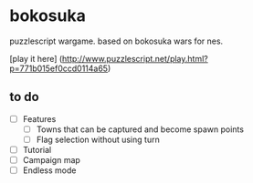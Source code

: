 bokosuka
========

puzzlescript wargame. based on bokosuka wars for nes.

[play it here] (http://www.puzzlescript.net/play.html?p=771b015ef0ccd0114a65)

to do
-----

- [ ] Features
	- [ ] Towns that can be captured and become spawn points
	- [ ] Flag selection without using turn
- [ ] Tutorial
- [ ] Campaign map
- [ ] Endless mode
